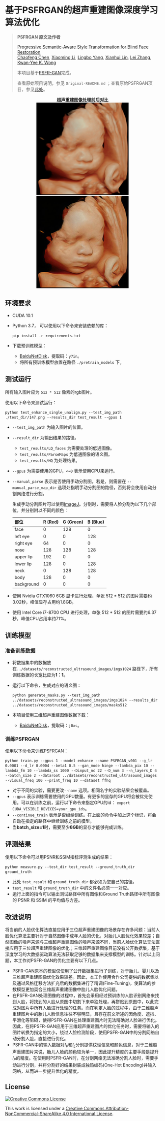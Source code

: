 # 基于PSFRGAN的超声重建图像深度学习算法优化

> **PSFRGAN 原文及作者**
>
> [Progressive Semantic-Aware Style Transformation for Blind Face Restoration](https://arxiv.org/abs/2009.08709)  
> [Chaofeng Chen](https://chaofengc.github.io), [Xiaoming Li](https://csxmli2016.github.io/), [Lingbo Yang](https://lotayou.github.io), [Xianhui Lin](https://dblp.org/pid/147/7708.html), [Lei Zhang](https://www4.comp.polyu.edu.hk/~cslzhang/), [Kwan-Yee K. Wong](https://i.cs.hku.hk/~kykwong/)
>
> 本项目基于[PSFR-GAN](https://arxiv.org/abs/2009.08709)完成。
> 
> 查看原始项目说明，参见 `Original-README.md` ；查看原始PSFRGAN项目，参见[此处](https://github.com/chaofengc/PSFRGAN)。

<center><b>超声重建图像处理前后对比</b></center>

<center>
	<img src='./test_dir/147.png' width=300><img src='./test_result/HQ/000.jpg' width=300>
</center>


## 环境要求

- CUDA 10.1

- Python 3.7， 可以使用以下命令来安装依赖的库：

  `pip install -r requirements.txt`

- 下载预训练模型：

  - [BaiduNetDisk](https://pan.baidu.com/s/1R2NCCvpTUPouiFfuIw88kA)，提取码：`y7in`。
  - 将所有预训练模型放置在路径 `./pretrain_models` 下。

## 测试运行

所有输入图片应为 `512 * 512` 像素的rgb图片。

使用以下命令来测试运行：

```
python test_enhance_single_unalign.py --test_img_path ./test_dir/147.png --results_dir test_result --gpus 1
```

- `--test_img_path` 为输入图片的位置。

- `--result_dir` 为输出结果的路径。
  - `test_results/LQ_faces` 为需要处理的低通图像。
  - `test_results/ParseMaps` 为低通图像的语义图。
  - `test_results/HQ` 为处理结果。
  
- `--gpus` 为需要使用的GPU，`<=0` 表示使用CPU来运行。

- `--manual_parse` 表示是否使用手动分割图，若是，则需要在 `--manual_parse_map_dir` 选项处指明手动分割图的路径，否则将会使用自动分割网络进行分割。

  生成手动分割图片可以使用[ImageJ](https://imagej.nih.gov/ij/)。分割时，需要将人脸分割为以下几个部位，并分别附以不同的颜色：

  | 部位       | R (Red) | G (Green) | B (Blue) |
  | ---------- | ------- | --------- | -------- |
  | face       | 0       | 128       | 0        |
  | left eye   | 0       | 0         | 128      |
  | right eye  | 64      | 0         | 0        |
  | nose       | 128     | 128       | 128      |
  | upper lip  | 192     | 0         | 0        |
  | lower lip  | 128     | 0         | 128      |
  | neck       | 0       | 128       | 128      |
  | body       | 128     | 0         | 0        |
  | background | 0       | 0         | 0        |

- 使用 Nvidia GTX1060 6GB 显卡进行处理，单张 512 * 512 的图片需要约3.02秒，峰值显存占用约1.8GB。

- 使用 Intel Core i7-8700 CPU 进行处理，单张 512 * 512 的图片需要约6.37秒，峰值CPU占用率约71%。

## 训练模型

### 准备训练数据

- 将数据集中的数据放在`../datasets/reconstructed_ultrasound_images/imgs1024` 路径下，所有训练数据的长宽比应为**1：1**。

- 运行以下命令，生成对应的语义图：

  ```
  python generate_masks.py --test_img_path ../datasets/reconstructed_ultrasound_images/imgs1024 --results_dir ../datasets/reconstructed_ultrasound_images/masks512
  ```
  
- 本项目使用三维超声重建图像数据下载：
  - [BaiduNetDisk](https://pan.baidu.com/s/1GYQV59jofjjeZBxU5RYTYg)，提取码：`j0xs`。

### 训练PSFRGAN

使用以下命令来训练PSFRGAN：

```
python train.py --gpus 1 --model enhance --name PSFRGAN_v001 --g_lr 0.0001 --d_lr 0.0004 --beta1 0.5 --gan_mode hinge --lambda_pix 10 --lambda_fm 10 --lambda_ss 1000 --Dinput_nc 22 --D_num 3 --n_layers_D 4 --batch_size 2 --dataroot ../datasets/reconstructed_ultrasound_images --visual_freq 100 --print_freq 10 --dataset ffhq
```

- 对于不同的实验，需要更改`--name` 选项。相同名字的实验结果会被覆盖。
- `--gpus` 表示训练需要使用的GPU数量。有更多的显存的GPU将会被优先使用。可以在训练之前，运行以下命令来指定GPU的id： `export CUDA_VISIBLE_DEVICES=your_gpu_ids`。
- `--continue_train` 表示是否继续训练。在上面的命令中加上这个标识，将会自动在指定的路径中继续训练之前的模型。
- 当**batch_size=1**时，需要至少**8GB**的显存才能够完成训练。

## 评测结果

使用以下命令可以用PSNR和SSIM指标评测生成的结果：

```
python measure.py --test_dir test_result --ground_truth_dir ground_truth
```

- 此处 `test_result` 和 `ground_truth_dir` 都必须为您自己的路径。
- `test_result` 和 `ground_truth_dir` 中的文件名必须一一对应。
- 运行上面的指令可以输出测试路径中所有图像和Ground Truth路径中所有图像的 PSNR 和 SSIM 的平均值与方差。

## 改进说明

将当前的人脸优化算法直接应用于三位超声重建图像的场景存在许多问题：当前人脸优化算法主要针对于自然图像中成年人脸的优化，对胎儿人脸优化效果较差；自然图像的噪声来源与三维超声重建图像的噪声来源不同，当前人脸优化算法无法直接应用于三位超声重建图像的优化；三维超声重建图像目前没有公开数据集，基于深度学习的大数据驱动算法无法获取足够的数据集来支撑模型的训练。针对以上问题，本工作对PSFR-GAN的优化主要有以下几点。

- PSFR-GAN原本的模型仅使用了公开数据集进行了训练，对于胎儿、婴儿以及三维超声重建图像优化效果较差。因此，本工作使用合作公司提供的数据集以及通过风格迁移方法扩充后的数据集进行了精调(Fine-Tuning)，使算法的参数模型更加契合三维超声重建图像中胎儿人脸优化问题。
- 在PSFR-GAN处理图像的过程中，首先会采用经过预训练的人脸识别网络来找到人脸，将找到的人脸从原图中切割下来单独处理，再拼贴到原图中，以此完成对图片中所有人脸进行处理的任务。而在判定人脸的过程中，由于三维超声重建图片中的胎儿人脸信息往往不够明显，且存在前文所述的因角度、遮挡、平滑化等阻碍，使得PSFR-GAN在处理重建图片时无法精确对人脸进行优化。因此，在将PSFR-GAN应用于三维超声重建图片的优化任务时，需要将输入的图片转换为指定的大小，绕过人脸检测阶段，使用PSFR-GAN中的分割网络自动分割人脸，直接进行优化。
- PSFR-GAN中的输入数据对$I_P$和$I_L$分别提供纹理信息和颜色信息，对于三维超声重建图片来说，胎儿人脸的颜色较为单一，因此提升精度的主要手段是提升$I_P$的精度。在使用时PSFR-GAN时，在分割网络无法准确分割人脸时，需要手动进行分割，并将分割好的结果封装成独热编码(One-Hot Encoding)并输入网络，从而进一步提升优化的精度。

## License

<a rel="license" href="http://creativecommons.org/licenses/by-nc-sa/4.0/"><img alt="Creative Commons License" style="border-width:0" src="https://i.creativecommons.org/l/by-nc-sa/4.0/88x31.png" /></a>

This work is licensed under a <a rel="license" href="http://creativecommons.org/licenses/by-nc-sa/4.0/">Creative Commons Attribution-NonCommercial-ShareAlike 4.0 International License</a>.

